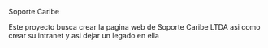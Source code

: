 Soporte Caribe

Este proyecto busca crear la pagina web de Soporte Caribe LTDA asi como crear su intranet y asi dejar un legado en ella
